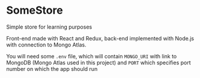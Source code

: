 # SomeStore
Simple store for learning purposes

Front-end made with React and Redux, back-end implemented with Node.js with connection to Mongo Atlas.

You will need some `.env` file, which will contain `MONGO_URI` with link to MongoDB (Mongo Atlas used in this project) and 
`PORT` which specifies port number on which the app should run
